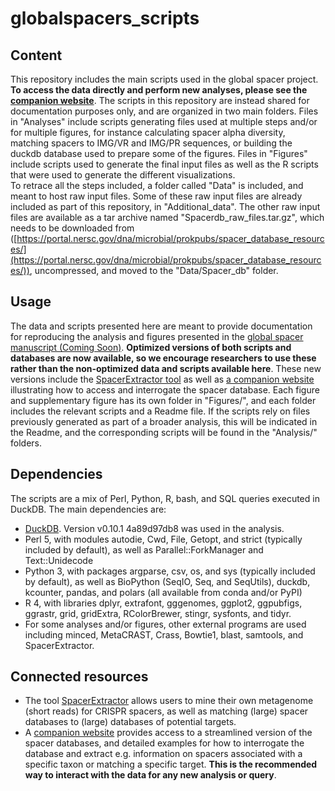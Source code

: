 # globalspacers_scripts
## Content
This repository includes the main scripts used in the global spacer project. **To access the data directly and perform new analyses, please see the [companion website](https://spacers.jgi.doe.gov)**. The scripts in this repository are instead shared for documentation purposes only, and are organized in two main folders. Files in "Analyses" include scripts generating files used at multiple steps and/or for multiple figures, for instance calculating spacer alpha diversity, matching spacers to IMG/VR and IMG/PR sequences, or building the duckdb database used to prepare some of the figures. Files in "Figures" include scripts used to generate the final input files as well as the R scripts that were used to generate the different visualizations.  
To retrace all the steps included, a folder called "Data" is included, and meant to host raw input files. Some of these raw input files are already included as part of this repository, in "Additional_data". The other raw input files are available as a tar archive named "Spacerdb_raw_files.tar.gz", which needs to be downloaded from ([https://portal.nersc.gov/dna/microbial/prokpubs/spacer_database_resources/](https://portal.nersc.gov/dna/microbial/prokpubs/spacer_database_resources/)), uncompressed, and moved to the "Data/Spacer_db" folder.  

## Usage
The data and scripts presented here are meant to provide documentation for reproducing the analysis and figures presented in the [global spacer manuscript (Coming Soon)](). **Optimized versions of both scripts and databases are now available, so we encourage researchers to use these rather than the non-optimized data and scripts available here**. These new versions include the [SpacerExtractor tool](https://code.jgi.doe.gov/SRoux/spacerextractor) as well as [a companion website](https://spacers.jgi.doe.gov) illustrating how to access and interrogate the spacer database. 
Each figure and supplementary figure has its own folder in "Figures/", and each folder includes the relevant scripts and a Readme file. If the scripts rely on files previously generated as part of a broader analysis, this will be indicated in the Readme, and the corresponding scripts will be found in the "Analysis/" folders.  

## Dependencies
The scripts are a mix of Perl, Python, R, bash, and SQL queries executed in DuckDB. The main dependencies are:
* [DuckDB](https://duckdb.org). Version v0.10.1 4a89d97db8 was used in the analysis.
* Perl 5, with modules autodie, Cwd, File, Getopt, and strict (typically included by default), as well as Parallel::ForkManager and Text::Unidecode
* Python 3, with packages argparse, csv, os, and sys (typically included by default), as well as BioPython (SeqIO, Seq, and SeqUtils), duckdb, kcounter, pandas, and polars (all available from conda and/or PyPI)
* R 4, with libraries dplyr, extrafont, gggenomes, ggplot2, ggpubfigs, ggrastr, grid, gridExtra, RColorBrewer, stingr, sysfonts, and tidyr.
* For some analyses and/or figures, other external programs are used including minced, MetaCRAST, Crass, Bowtie1, blast, samtools, and SpacerExtractor.  

## Connected resources
* The tool [SpacerExtractor](https://code.jgi.doe.gov/SRoux/spacerextractor) allows users to mine their own metagenome (short reads) for CRISPR spacers, as well as matching (large) spacer databases to (large) databases of potential targets.
* A [companion website](https://spacers.jgi.doe.gov) provides access to a streamlined version of the spacer databases, and detailed examples for how to interrogate the database and extract e.g. information on spacers associated with a specific taxon or matching a specific target. **This is the recommended way to interact with the data for any new analysis or query**.
